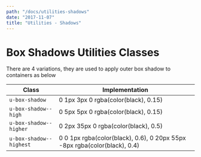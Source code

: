 ```yaml
---
path: "/docs/utilities-shadows"
date: "2017-11-07"
title: "Utilities - Shadows"
---
```

# Box Shadows Utilities Classes

There are 4 variations, they are used to apply outer box shadow to containers as below

Class                  | Implementation
-----------------------|---------------
`u-box-shadow`          | 0 1px 3px 0 rgba(color(black), 0.15)
`u-box-shadow--high`    | 0 5px 5px 0 rgba(color(black), 0.15)
`u-box-shadow--higher`  | 0 2px 35px 0 rgba(color(black), 0.5)
`u-box-shadow--highest` | 0 0 1px rgba(color(black), 0.6), 0 20px 55px -8px rgba(color(black), 0.4)
